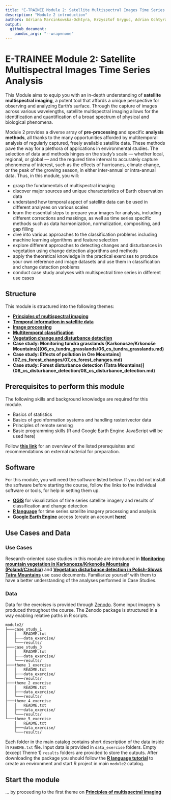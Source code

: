 ```yaml
---
title: "E-TRAINEE Module 2: Satellite Multispectral Images Time Series Analysis"
description: "Module 2 introduction"
authors: Adriana Marcinkowska-Ochtyra, Krzysztof Gryguc, Adrian Ochtyra
output: 
  github_document:
    pandoc_args: "--wrap=none"
---
```


E-TRAINEE Module 2: Satellite Multispectral Images Time Series Analysis
================

This Module aims to equip you with an in-depth understanding of **satellite multispectral imaging**, a potent tool that affords a unique perspective for observing and analyzing Earth’s surface. Through the capture of images across various wavelengths, satellite multispectral imaging allows for the identification and quantification of a broad spectrum of physical and biological phenomena.

Module 2 provides a diverse array of **pre-processing** and specific **analysis methods**, all thanks to the many opportunities afforded by multitemporal analysis of regularly captured, freely available satellite data. These methods pave the way for a plethora of applications in environmental studies. The selection of data and methods hinges on the study’s scale — whether local, regional, or global — and the required time interval to accurately capture phenomena of interest, such as the effects of hurricanes, climate change, or the peak of the growing season, in either inter-annual or intra-annual data. Thus, in this module, you will:

- grasp the fundamentals of multispectral imaging
- discover major sources and unique characteristics of Earth observation data
- understand how temporal aspect of satellite data can be used in different analyses on various scales
- learn the essential steps to prepare your images for analysis, including different corrections and maskings, as well as time series specific methods such as data harmonization, normalization, compositing, and gap filling
- dive into various approaches to the classification problems including machine learning algorithms and feature selection
- explore different approaches to detecting changes and disturbances in vegetation using change detection algorithms and methods
- apply the theoretical knowledge in the practical exercises to produce your own reference and image datasets and use them in classification and change detection problems
- conduct case study analyses with multispectral time series in different use cases

## Structure

This module is structured into the following themes:

- **[Principles of multispectral imaging](01_multispectral_principles/01_multispectral_principles.md)**  
- **[Temporal information in satellite data](02_temporal_information/02_temporal_information.md)**  
- **[Image processing](03_image_processing/03_image_processing.md)**  
- **[Multitemporal classification](04_multitemporal_classification/04_multitemporal_classification.md)**  
- **[Vegetation change and disturbance detection](05_vegetation_monitoring/05_vegetation_monitoring.md)**  
- **Case study: Monitoring tundra grasslands (Karkonosze/Krkonoše Mountains)\](06_cs_tundra_grasslands/06_cs_tundra_grasslands.md)**
- **Case study: Effects of pollution in Ore Mountains\](07_cs_forest_changes/07_cs_forest_changes.md)**
- **Case study: Forest disturbance detection (Tatra Mountains)\](08_cs_disturbance_detection/08_cs_disturbance_detection.md)**

## Prerequisites to perform this module

The following skills and background knowledge are required for this module.

- Basics of statistics
- Basics of geoinformation systems and handling raster/vector data
- Principles of remote sensing
- Basic programming skills (R and Google Earth Engine JavaScript will be used here)

Follow **[this link](../module0/module0.md)** for an overview of the listed prerequisites and recommendations on external material for preparation.

## Software

For this module, you will need the software listed below. If you did not install the software before starting the course, follow the links to the individual software or tools, for help in setting them up.

- **[QGIS](../software/software_qgis.md)** for visualization of time series satellite imagery and results of classification and change detection
- **[R language](../software/software_r_language.md)** for time series satellite imagery processing and analysis
- **[Google Earth Engine](../software/software_gee.md)** access (create an account **[here](https://earthengine.google.com/signup/)**)

## Use Cases and Data

### Use Cases

Research-oriented case studies in this module are introduced in **[Monitoring mountain vegetation in Karkonosze/Krkonoše Mountains (Poland/Czechia)](../data_usecases/usecase_tundra_karkonosze.md)** and **[Vegetation disturbance detection in Polish-Slovak Tatra Mountains](../data_usecases/usecase_forests_tatras.md)** use case documents. Familiarize yourself with them to have a better understanding of the analyses performed in Case Studies.

### Data

Data for the exercises is provided through [Zenodo](https://zenodo.org/record/8402925). Some input imagery is produced throughout the course. The Zenodo package is structured in a way enabling relative paths in R scripts.

    module2/
    ├───case_study_1
    │   │   README.txt
    │   ├───data_exercise/
    │   └───results/
    ├───case_study_3
    │   │   README.txt
    │   ├───data_exercise/
    │   └───results/
    ├───theme_1_exercise
    │   │   README.txt
    │   ├───data_exercise/
    │   └───results/
    ├───theme_2_exercise
    │   │   README.txt
    │   ├───data_exercise/
    │   └───results/
    ├───theme_4_exercise
    │   │   README.txt
    │   ├───data_exercise/
    │   └───results/
    └───theme_5_exercise
        │   README.txt
        ├───data_exercise/
        └───results/

Each folder in the main catalog contains short description of the data inside in `README.txt` file. Input data is provided in `data_exercise` folders. Empty (except Theme 1) `results` folders are provided to store the outputs. After downloading the package you should follow the **[R language tutorial](../software/software_r_language.md)** to create an environment and start R project in main `module2` catalog.

## Start the module

… by proceeding to the first theme on **[Principles of multispectral imaging](01_multispectral_principles/01_multispectral_principles.md)**
